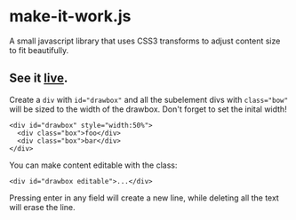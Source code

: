# make-it-work.js

A small javascript library that uses CSS3 transforms to adjust content size to fit beautifully. 

## **See it [live](http://thoppe.github.io/make-it-work/).**

Create a `div` with `id="drawbox"` and all the subelement divs with `class="bow"` will be sized to the width of the drawbox. Don't forget to set the inital width!

    <div id="drawbox" style="width:50%"> 
      <div class="box">foo</div>
      <div class="box">bar</div>
    </div>     

You can make content editable with the class:

    <div id="drawbox editable">...</div>     

Pressing enter in any field will create a new line, while deleting all the text will erase the line.


